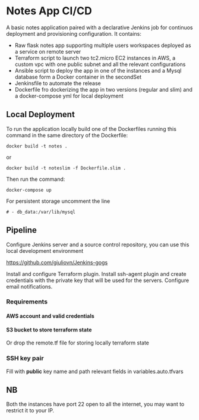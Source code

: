 # Notes App CI/CD

A basic notes application paired with a declarative Jenkins job for continuos deployment and provisioning configuration.
It contains:
- Raw flask notes app supporting multiple users workspaces deployed as a service on remote server
- Terraform script to launch two tc2.micro EC2 instances in AWS, a custom vpc with one public subnet and all the relevant configurations
- Ansible script to deploy the app in one of the instances and a Mysql database form a Docker container in the secondSet
- Jenkinsfile to automate the release
- Dockerfile fro dockerizing the app in two versions (regular and slim) and a docker-compose yml for local deployment

## Local Deployment

To run the application locally build one of the Dockerfiles running this command in the same directory of the Dockerfile:
```
docker build -t notes .
```
or
```
docker build -t noteslim -f Dockerfile.slim .
```
Then run the command:
```
docker-compose up
```
For persistent storage uncomment the line
```
# - db_data:/var/lib/mysql
```

## Pipeline

Configure Jenkins server and a source control repository, you can use this local development environment

https://github.com/giuliovn/Jenkins-gogs

Install and configure Terraform plugin.
Install ssh-agent plugin and create credentials with the private key that will be used for the servers.
Configure email notifications.

### Requirements

#### AWS account and valid credentials
#### S3 bucket to store terraform state
Or drop the remote.tf file for storing locally terraform state
### SSH key pair
Fill with **public** key name and path relevant fields in variables.auto.tfvars

## NB
Both the instances have port 22 open to all the internet, you may want to restrict it to your IP.